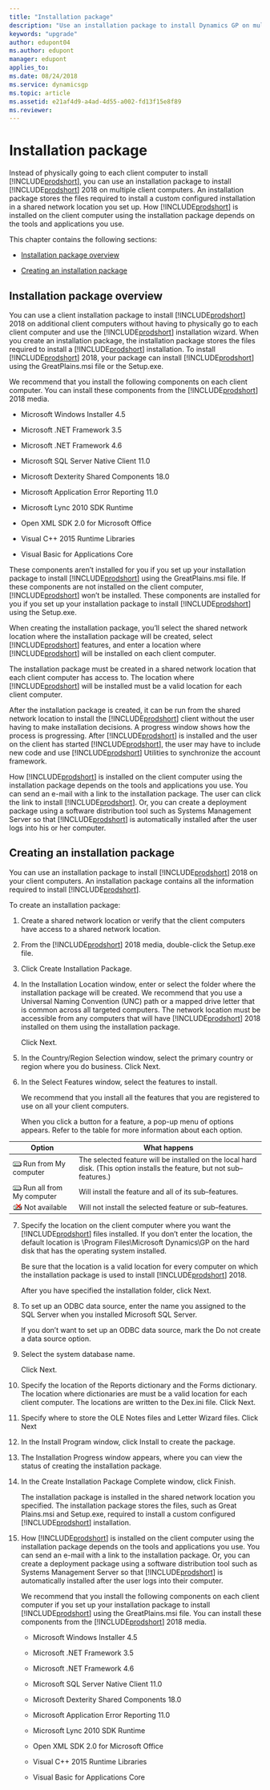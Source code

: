 ```yaml
---
title: "Installation package"
description: "Use an installation package to install Dynamics GP on multiple client computers."
keywords: "upgrade"
author: edupont04
ms.author: edupont
manager: edupont
applies_to: 
ms.date: 08/24/2018
ms.service: dynamicsgp
ms.topic: article
ms.assetid: e21af4d9-a4ad-4d55-a002-fd13f15e8f89
ms.reviewer: 
---
```

<span id="_Toc498615807" class="anchor"></span>

# Installation package

Instead of physically going to each client computer to install [!INCLUDE[prodshort](../includes/prodshort.md)], you can use an installation package to install [!INCLUDE[prodshort](../includes/prodshort.md)] 2018 on multiple client computers. An installation package stores the files required to install a custom configured installation in a shared network location you set up. How [!INCLUDE[prodshort](../includes/prodshort.md)] is installed on the client computer using the installation package depends on the tools and applications you use.

This chapter contains the following sections:

-   [Installation package overview](#installation-package-overview)  

-   [Creating an installation package](#creating-an-installation-package)  

## Installation package overview

You can use a client installation package to install [!INCLUDE[prodshort](../includes/prodshort.md)] 2018 on additional client computers without having to physically go to each client computer and use the [!INCLUDE[prodshort](../includes/prodshort.md)] installation wizard. When you create an installation package, the installation package stores the files required to install a [!INCLUDE[prodshort](../includes/prodshort.md)] installation. To install [!INCLUDE[prodshort](../includes/prodshort.md)] 2018, your package can install [!INCLUDE[prodshort](../includes/prodshort.md)] using the GreatPlains.msi file or the Setup.exe.

We recommend that you install the following components on each client computer. You can install these components from the [!INCLUDE[prodshort](../includes/prodshort.md)] 2018 media.

-   Microsoft Windows Installer 4.5

-   Microsoft .NET Framework 3.5

-   Microsoft .NET Framework 4.6

-   Microsoft SQL Server Native Client 11.0

-   Microsoft Dexterity Shared Components 18.0

-   Microsoft Application Error Reporting 11.0

-   Microsoft Lync 2010 SDK Runtime

-   Open XML SDK 2.0 for Microsoft Office

-   Visual C++ 2015 Runtime Libraries

-   Visual Basic for Applications Core

These components aren’t installed for you if you set up your installation package to install [!INCLUDE[prodshort](../includes/prodshort.md)] using the GreatPlains.msi file. If these components are not installed on the client computer, [!INCLUDE[prodshort](../includes/prodshort.md)] won’t be installed. These components are installed for you if you set up your installation package to install [!INCLUDE[prodshort](../includes/prodshort.md)] using the Setup.exe.

When creating the installation package, you’ll select the shared network location where the installation package will be created, select [!INCLUDE[prodshort](../includes/prodshort.md)] features, and enter a location where [!INCLUDE[prodshort](../includes/prodshort.md)] will be installed on each client computer.

The installation package must be created in a shared network location that each client computer has access to. The location where [!INCLUDE[prodshort](../includes/prodshort.md)] will be installed must be a valid location for each client computer.

After the installation package is created, it can be run from the shared network location to install the [!INCLUDE[prodshort](../includes/prodshort.md)] client without the user having to make installation decisions. A progress window shows how the process is progressing. After [!INCLUDE[prodshort](../includes/prodshort.md)] is installed and the user on the client has started [!INCLUDE[prodshort](../includes/prodshort.md)], the user may have to include new code and use [!INCLUDE[prodshort](../includes/prodshort.md)] Utilities to synchronize the account framework.

How [!INCLUDE[prodshort](../includes/prodshort.md)] is installed on the client computer using the installation package depends on the tools and applications you use. You can send an e-mail with a link to the installation package. The user can click the link to install [!INCLUDE[prodshort](../includes/prodshort.md)]. Or, you can create a deployment package using a software distribution tool such as Systems Management Server so that [!INCLUDE[prodshort](../includes/prodshort.md)] is automatically installed after the user logs into his or her computer.

## Creating an installation package

You can use an installation package to install [!INCLUDE[prodshort](../includes/prodshort.md)] 2018 on your client computers. An installation package contains all the information required to install [!INCLUDE[prodshort](../includes/prodshort.md)].

To create an installation package:

1. Create a shared network location or verify that the client computers have access to a shared network location.

2. From the [!INCLUDE[prodshort](../includes/prodshort.md)] 2018 media, double-click the Setup.exe file.

3. Click Create Installation Package.

4. In the Installation Location window, enter or select the folder where the installation package will be created. We recommend that you use a Universal Naming Convention (UNC) path or a mapped drive letter that is common across all targeted computers. The network location must be accessible from any computers that will have [!INCLUDE[prodshort](../includes/prodshort.md)] 2018 installed on them using the installation package.

    Click Next.

5. In the Country/Region Selection window, select the primary country or region where you do business. Click Next.

6. In the Select Features window, select the features to install.

    We recommend that you install all the features that you are registered to use on all your client computers.

    When you click a button for a feature, a pop-up menu of options appears. Refer to the table for more information about each option.

| Option                                                                         | What happens                                                                                                             |
|--------------------------------------------------------------------------------|--------------------------------------------------------------------------------------------------------------------------|
| ![component icon](media/installed-component.png "Component icon") Run from My computer     | The selected feature will be installed on the local hard disk. (This option installs the feature, but not sub–features.) |  
| ![component icon](media/installed-component.png "Component icon") Run all from My computer | Will install the feature and all of its sub–features.                                                                    |  
| ![component icon](media/not-installed-component.png "Component icon") Not available            | Will not install the selected feature or sub–features.                                                                   |  

7. Specify the location on the client computer where you want the [!INCLUDE[prodshort](../includes/prodshort.md)] files installed. If you don’t enter the location, the default location is \\Program Files\\Microsoft Dynamics\\GP on the hard disk that has the operating system installed.

    Be sure that the location is a valid location for every computer on which the installation package is used to install [!INCLUDE[prodshort](../includes/prodshort.md)] 2018.

    After you have specified the installation folder, click Next.

8. To set up an ODBC data source, enter the name you assigned to the SQL Server when you installed Microsoft SQL Server.

    If you don’t want to set up an ODBC data source, mark the Do not create a data source option.

9. Select the system database name.

    Click Next.

10. Specify the location of the Reports dictionary and the Forms dictionary. The location where dictionaries are must be a valid location for each client computer. The locations are written to the Dex.ini file. Click Next.

11. Specify where to store the OLE Notes files and Letter Wizard files. Click Next

12. In the Install Program window, click Install to create the package.

13. The Installation Progress window appears, where you can view the status of creating the installation package.

14. In the Create Installation Package Complete window, click Finish.

    The installation package is installed in the shared network location you specified. The installation package stores the files, such as Great Plains.msi and Setup.exe, required to install a custom configured [!INCLUDE[prodshort](../includes/prodshort.md)] installation.

15. How [!INCLUDE[prodshort](../includes/prodshort.md)] is installed on the client computer using the installation package depends on the tools and applications you use. You can send an e-mail with a link to the installation package. Or, you can create a deployment package using a software distribution tool such as Systems Management Server so that [!INCLUDE[prodshort](../includes/prodshort.md)] is automatically installed after the user logs into their computer.

    We recommend that you install the following components on each client computer if you set up your installation package to install [!INCLUDE[prodshort](../includes/prodshort.md)] using the GreatPlains.msi file. You can install these components from the [!INCLUDE[prodshort](../includes/prodshort.md)] 2018 media.

    -   Microsoft Windows Installer 4.5

    -   Microsoft .NET Framework 3.5

    -   Microsoft .NET Framework 4.6

    -   Microsoft SQL Server Native Client 11.0

    -   Microsoft Dexterity Shared Components 18.0

    -   Microsoft Application Error Reporting 11.0

    -   Microsoft Lync 2010 SDK Runtime

    -   Open XML SDK 2.0 for Microsoft Office

    -   Visual C++ 2015 Runtime Libraries

    -   Visual Basic for Applications Core


